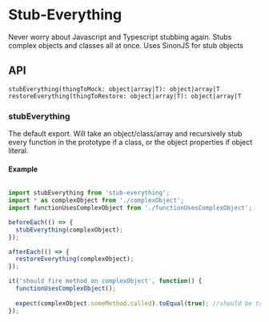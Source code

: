 # Stub-Everything
Never worry about Javascript and Typescript stubbing again. Stubs complex objects and classes all at once. Uses SinonJS for stub objects

## API

`stubEverything(thingToMock: object|array|T): object|array|T`
`restoreEverything(thingToRestore: object|array|T): object|array|T`

### stubEverything

The default export. Will take an object/class/array and recursively stub every function in the prototype if a class, or the object properties if object literal.

#### Example

```javascript

import stubEverything from 'stub-everything';
import * as complexObject from './complexObject';
import functionUsesComplexObject from './functionUsesComplexObject';

beforeEach(() => {
  stubEverything(complexObject);
});

afterEach(() => {
  restoreEverything(complexObject);
});

it('should fire method on complexObject', function() {
  functionUsesComplexObject();
  
  expect(complexObject.someMethod.called).toEqual(true); //should be true
});


```

